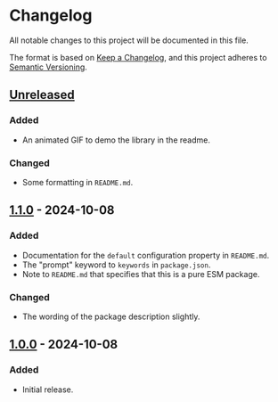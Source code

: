 Changelog
=========
All notable changes to this project will be documented in this file.

The format is based on [Keep a Changelog](https://keepachangelog.com/en/1.1.0/),
and this project adheres to [Semantic Versioning](https://semver.org/spec/v2.0.0.html).

[Unreleased]
------------
### Added
- An animated GIF to demo the library in the readme.

### Changed
- Some formatting in `README.md`.

[1.1.0] - 2024-10-08
--------------------
### Added
- Documentation for the `default` configuration property in `README.md`.
- The "prompt" keyword to `keywords` in `package.json`.
- Note to `README.md` that specifies that this is a pure ESM package.

### Changed
- The wording of the package description slightly.

[1.0.0] - 2024-10-08
--------------------
### Added
- Initial release.

[Unreleased]: https://github.com/jbenner-radham/inquirer-radio-prompt/compare/v1.1.0...HEAD
[1.1.0]: https://github.com/jbenner-radham/inquirer-radio-prompt/compare/v1.0.0...v1.1.0
[1.0.0]: https://github.com/jbenner-radham/inquirer-radio-prompt/releases/tag/v1.0.0
